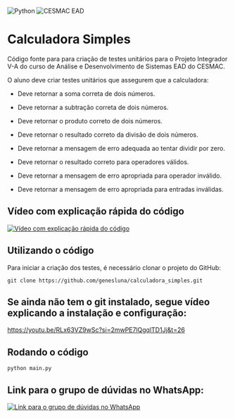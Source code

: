 ![Python](https://img.shields.io/badge/python-3670A0?style=for-the-badge&logo=python&logoColor=ffdd54) ![CESMAC EAD](https://res.cloudinary.com/dxylve8nt/image/upload/v1709508355/cesmac_ead_downloaded_logo_r7qz3z.jpg)

# Calculadora Simples

Código fonte para para criação de testes unitários para o Projeto Integrador V-A do curso de Análise e Desenvolvimento de Sistemas EAD do CESMAC.

O aluno deve criar testes unitários que assegurem que a calculadora:

- Deve retornar a soma correta de dois números.

- Deve retornar a subtração correta de dois números.

- Deve retornar o produto correto de dois números.

- Deve retornar o resultado correto da divisão de dois números.

- Deve retornar a mensagem de erro adequada ao tentar dividir por zero.

- Deve retornar o resultado correto para operadores válidos.

- Deve retornar a mensagem de erro apropriada para operador inválido.

- Deve retornar a mensagem de erro apropriada para entradas inválidas.

## Vídeo com explicação rápida do código

[![Vídeo com explicação rápida do código](https://img.youtube.com/vi/zlgUhXHYINY/maxresdefault.jpg)](https://www.youtube.com/watch?v=zlgUhXHYINY)

## Utilizando o código

Para iniciar a criação dos testes, é necessário clonar o projeto do GitHub:

```shell
git clone https://github.com/genesluna/calculadora_simples.git
```

## Se ainda não tem o git instalado, segue vídeo explicando a instalação e configuração:
https://youtu.be/RLx63VZ9wSc?si=2mwPE7lQgqlTD1Jj&t=26

## Rodando o código

```shell
python main.py
```

## Link para o grupo de dúvidas no WhatsApp:

[![Link para o grupo de dúvidas no WhatsApp](https://res.cloudinary.com/dxylve8nt/image/upload/v1709516187/DSxOAUB0raA150_r9qyhw.png)](https://chat.whatsapp.com/Fbyekep2l9xG1Bpg9qZlCy)

